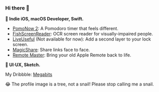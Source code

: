 ### Hi there 👋

**🔨 Indie iOS, macOS Developer, Swift.**

* [PomoNow 2](https://apps.apple.com/cn/app/id1505296579): A Pomodoro timer that feels different.
* [FishScreenReader](https://apps.apple.com/jp/app/fishscreenreader/id1527210860?mt=12): OCR screen reader for visually-impaired people.
* [LiveUseful](https://itunes.apple.com/us/app/id1329941178) (Not available for now): Add a second layer to your lock screen.
* [MagicShare](https://apps.apple.com/us/app/id1438149621): Share links face to face.
* [Remote Master](https://github.com/megabitsenmzq/Remote-Master): Bring your old Apple Remote back to life.

**💎 UI·UX, Sketch.**

My Dribbble: [Megabits](https://dribbble.com/Megabits)

😂 The profile image is a tree, not a snail! Please stop calling me a snail.

<!--
**megabitsenmzq/megabitsenmzq** is a ✨ _special_ ✨ repository because its `README.md` (this file) appears on your GitHub profile.

Here are some ideas to get you started:

- 🔭 I’m currently working on ...
- 🌱 I’m currently learning ...
- 👯 I’m looking to collaborate on ...
- 🤔 I’m looking for help with ...
- 💬 Ask me about ...
- 📫 How to reach me: ...
- 😄 Pronouns: ...
- ⚡ Fun fact: ...
-->
